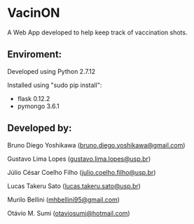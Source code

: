 VacinON
=======

A Web App developed to help keep track of vaccination shots.


Enviroment:
----------
Developed using Python 2.7.12

Installed using "sudo pip install":
- flask 0.12.2
- pymongo 3.6.1


Developed by:
-------------

Bruno Diego Yoshikawa (bruno.diego.yoshikawa@gmail.com)

Gustavo Lima Lopes (gustavo.lima.lopes@usp.br)

Júlio César Coelho Filho (julio.coelho.filho@usp.br)

Lucas Takeru Sato (lucas.takeru.sato@usp.br)

Murilo Bellini (mhbellini95@gmail.com)

Otávio M. Sumi (otaviosumi@hotmail.com)



